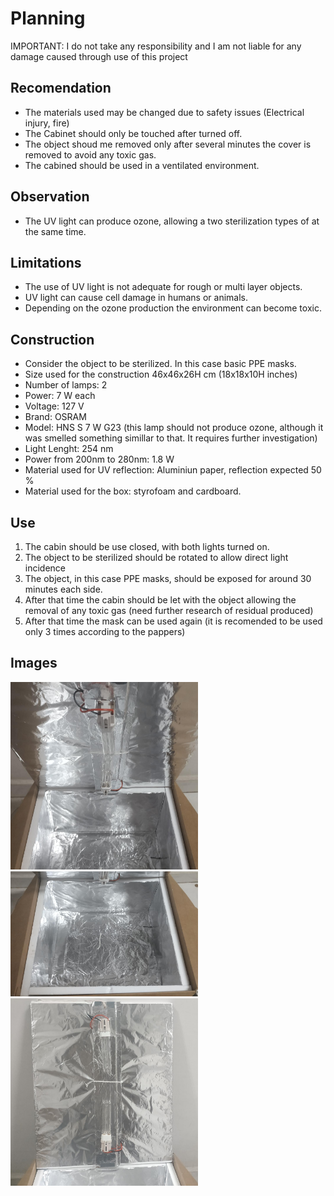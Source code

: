 # Planning

IMPORTANT: I do not take any responsibility and I am not liable for any damage caused through use of this project

## Recomendation
- The materials used may be changed due to safety issues (Electrical injury, fire)
- The Cabinet should only be touched after turned off.
- The object shoud me removed only after several minutes the cover is removed to avoid any toxic gas.
- The cabined should be used in a ventilated environment.

## Observation
- The UV light can produce ozone, allowing a two sterilization types of  at the same time.

## Limitations
- The use of UV light is not adequate for rough or multi layer objects.
- UV light can cause cell damage in humans or animals.
- Depending on the ozone production the environment can become toxic.

## Construction
- Consider the object to be sterilized. In this case basic PPE masks.
- Size used for the construction 46x46x26H cm (18x18x10H inches)
- Number of lamps: 2
- Power: 7 W each
- Voltage: 127 V
- Brand: OSRAM
- Model: HNS S 7 W G23 (this lamp should not produce ozone, although it was smelled something simillar to that. It requires further investigation)
- Light Lenght: 254 nm
- Power from 200nm to 280nm: 1.8 W
- Material used for UV reflection: Aluminiun paper, reflection expected 50 %
- Material used for the box: styrofoam and cardboard.

## Use
1. The cabin should be use closed, with both lights turned on.
2. The object to be sterilized should be rotated to allow direct light incidence
3. The object, in this case PPE masks, should be exposed for around 30 minutes each side.
4. After that time the cabin should be let with the object allowing the removal of any toxic gas (need further research of residual produced)
5. After that time the mask can be used again (it is recomended to be used only 3 times according to the pappers)


## Images
<img src="https://github.com/roccocristian/LowCostBiosafetyCabinets-/blob/master/image1.jpeg" width="300" height="300">
<img src="https://github.com/roccocristian/LowCostBiosafetyCabinets-/blob/master/image2.jpeg" width="300" height="200">
<img src="https://github.com/roccocristian/LowCostBiosafetyCabinets-/blob/master/image3.jpeg" width="300" height="300">

